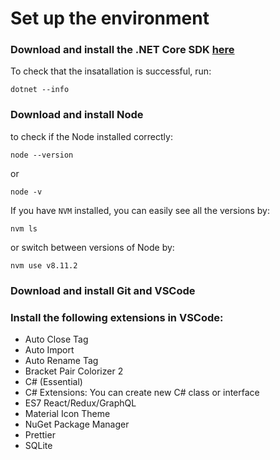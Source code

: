 # Set up the environment
### Download and install the .NET Core SDK [here](https://dotnet.microsoft.com/download/dotnet-core)
To check that the insatallation is successful, run:
```Dos
dotnet --info
``` 
### Download and install Node
to check if the Node installed correctly:
```Dos
node --version
```
or
```Dos
node -v
```
If you have `NVM` installed, you can easily see all the versions by:
```Dos
nvm ls
```
or switch between versions of Node by:
```Dos
nvm use v8.11.2
```
### Download and install Git and VSCode
### Install the following extensions in VSCode:
* Auto Close Tag
* Auto Import
* Auto Rename Tag
* Bracket Pair Colorizer 2
* C# (Essential)
* C# Extensions: You can create new C# class or interface
* ES7 React/Redux/GraphQL
* Material Icon Theme
* NuGet Package Manager
* Prettier
* SQLite
